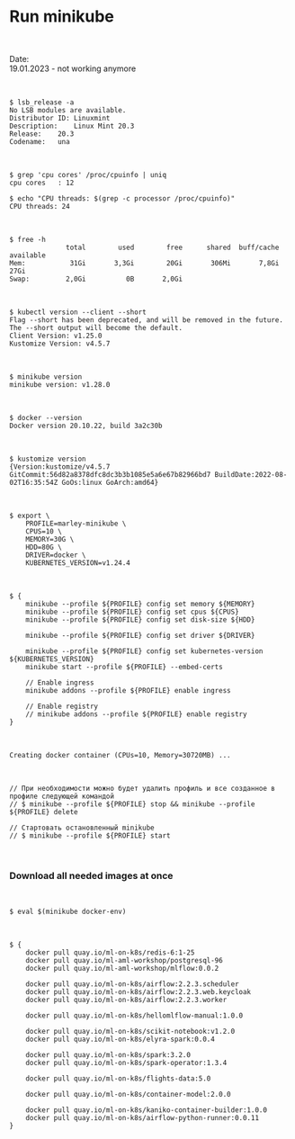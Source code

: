 # Run minikube

<br/>

Date:  
19.01.2023 - not working anymore

<br/>

```
$ lsb_release -a
No LSB modules are available.
Distributor ID:	Linuxmint
Description:	Linux Mint 20.3
Release:	20.3
Codename:	una
```

<br/>

```
$ grep 'cpu cores' /proc/cpuinfo | uniq
cpu cores	: 12

$ echo "CPU threads: $(grep -c processor /proc/cpuinfo)"
CPU threads: 24
```

<br/>

```
$ free -h
              total        used        free      shared  buff/cache   available
Mem:           31Gi       3,3Gi        20Gi       306Mi       7,8Gi        27Gi
Swap:         2,0Gi          0B       2,0Gi
```

<br/>

```
$ kubectl version --client --short
Flag --short has been deprecated, and will be removed in the future. The --short output will become the default.
Client Version: v1.25.0
Kustomize Version: v4.5.7
```

<br/>

```
$ minikube version
minikube version: v1.28.0
```

<br/>

```
$ docker --version
Docker version 20.10.22, build 3a2c30b
```

<br/>

```
$ kustomize version
{Version:kustomize/v4.5.7 GitCommit:56d82a8378dfc8dc3b3b1085e5a6e67b82966bd7 BuildDate:2022-08-02T16:35:54Z GoOs:linux GoArch:amd64}
```

<br/>

```
$ export \
    PROFILE=marley-minikube \
    CPUS=10 \
    MEMORY=30G \
    HDD=80G \
    DRIVER=docker \
    KUBERNETES_VERSION=v1.24.4
```

<br/>

```
$ {
    minikube --profile ${PROFILE} config set memory ${MEMORY}
    minikube --profile ${PROFILE} config set cpus ${CPUS}
    minikube --profile ${PROFILE} config set disk-size ${HDD}

    minikube --profile ${PROFILE} config set driver ${DRIVER}

    minikube --profile ${PROFILE} config set kubernetes-version ${KUBERNETES_VERSION}
    minikube start --profile ${PROFILE} --embed-certs

    // Enable ingress
    minikube addons --profile ${PROFILE} enable ingress

    // Enable registry
    // minikube addons --profile ${PROFILE} enable registry
}
```

<br/>

```
Creating docker container (CPUs=10, Memory=30720MB) ...
```

<br/>

    // При необходимости можно будет удалить профиль и все созданное в профиле следующей командой
    // $ minikube --profile ${PROFILE} stop && minikube --profile ${PROFILE} delete

    // Стартовать остановленный minikube
    // $ minikube --profile ${PROFILE} start

<br/>

### Download all needed images at once

<br/>

```
$ eval $(minikube docker-env)
```

<br/>

```
$ {
    docker pull quay.io/ml-on-k8s/redis-6:1-25
    docker pull quay.io/ml-aml-workshop/postgresql-96
    docker pull quay.io/ml-aml-workshop/mlflow:0.0.2

    docker pull quay.io/ml-on-k8s/airflow:2.2.3.scheduler
    docker pull quay.io/ml-on-k8s/airflow:2.2.3.web.keycloak
    docker pull quay.io/ml-on-k8s/airflow:2.2.3.worker

    docker pull quay.io/ml-on-k8s/hellomlflow-manual:1.0.0

    docker pull quay.io/ml-on-k8s/scikit-notebook:v1.2.0
    docker pull quay.io/ml-on-k8s/elyra-spark:0.0.4

    docker pull quay.io/ml-on-k8s/spark:3.2.0
    docker pull quay.io/ml-on-k8s/spark-operator:1.3.4

    docker pull quay.io/ml-on-k8s/flights-data:5.0

    docker pull quay.io/ml-on-k8s/container-model:2.0.0

    docker pull quay.io/ml-on-k8s/kaniko-container-builder:1.0.0
    docker pull quay.io/ml-on-k8s/airflow-python-runner:0.0.11
}
```

<!--
```
$ minikube --profile ${PROFILE} kubectl -- get sc
NAME                 PROVISIONER                RECLAIMPOLICY   VOLUMEBINDINGMODE   ALLOWVOLUMEEXPANSION   AGE
standard (default)   k8s.io/minikube-hostpath   Delete          Immediate           false                  3h4m
``` -->
